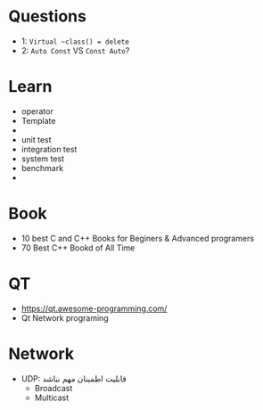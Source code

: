 # Questions
- 1: `Virtual ~class() = delete`
- 2: `Auto Const` VS `Const Auto`?

# Learn
- operator
- Template
- 
- unit test
- integration test
- system test
- benchmark
- 


# Book
- 10 best C and C++ Books for Beginers & Advanced programers
- 70 Best C++ Bookd of All Time

# QT
- https://qt.awesome-programming.com/
- Qt Network programing

# Network
- UDP: قابلیت اطمینان مهم نباشد
  - ‌Broadcast
  - Multicast
